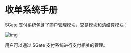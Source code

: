 # 收单系统手册

SGate 支付系统包含了商户管理模块，交易模块和清结算模块：

![img](/images/payinSystem_zh/function-introduction.png)

用户可以通过 SGate 支付系统进行支付相关的管理。